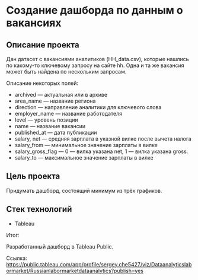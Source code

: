 # Создание дашборда по данным о вакансиях

## Описание проекта

Дан датасет с вакансиями аналитиков (HH_data.csv), которые нашлись по какому-то ключевому запросу на сайте hh. Одна и та же вакансия может быть найдена по нескольким запросам.

Описание некоторых полей:
* archived — актуальная или в архиве
* area_name — название региона 
* direction — направление аналитики для ключевого слова
* employer_name — название работодателя 
* level — уровень позиции
* name — название вакансии
* published_at — дата публикации 
* salary, net — средняя зарплата в указной вилке после вычета налога
* salary_from — минимальное значение зарплаты в вилке
* salary_gross_flag — 0 — вилка указана net, 1 — вилка указана gross.
* salary_to — максимальное значение зарплаты в вилке

## Цель проекта

Придумать дашборд, состоящий минимум из трёх графиков.



## Стек технологий
* Tableau


Итог:

Разработанный дашборд в Tableau Public. 

Ссылка:
https://public.tableau.com/app/profile/sergey.che5427/viz/Dataanalyticslabormarket/Russianlabormarketdataanalytics?publish=yes